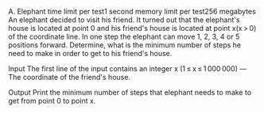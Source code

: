 A. Elephant
time limit per test1 second
memory limit per test256 megabytes
An elephant decided to visit his friend. It turned out that the elephant's house is located at point 0 and his friend's house is located at point x(x > 0) of the coordinate line. In one step the elephant can move 1, 2, 3, 4 or 5 positions forward. Determine, what is the minimum number of steps he need to make in order to get to his friend's house.

Input
The first line of the input contains an integer x (1 ≤ x ≤ 1 000 000) — The coordinate of the friend's house.

Output
Print the minimum number of steps that elephant needs to make to get from point 0 to point x.
